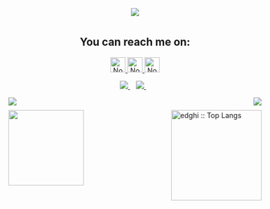 <p align="center">
  <a href="https://github.com/Noubissie237"><img src="https://readme-typing-svg.herokuapp.com/?lines=Python%20Developer;C#%20Developer;Freelancer%20;.NET%20Developer%20Python%20&%20C#%20Lover&font=Pacifico&center=true&width=650&height=120&color=4898ff&vCenter=true&size=45%22"></a>
</p>
<p align='center'>
 <h1 align="center">
  <h2 align="center">You can reach me on: </h2>

<p align="center">

  <a href="https://www.linkedin.com/in/wilfried-noubissie-kamga-989912298/">
    <img src="https://www.vectorlogo.zone/logos/linkedin/linkedin-icon.svg" alt="Noubissie wilfried LinkedIn Profile" height="30" width="30">
  </a>
  
  <a href="https://twitter.com/NKW_237">
    <img src="https://cdn.worldvectorlogo.com/logos/twitter-6.svg" alt="Noubissie wilfried Twitter Profile" height="30" width="30">
  </a>
  
  <a href="https://twitter.com/NKW_237">
    <img src="https://cdn-icons-png.flaticon.com/512/3178/3178285.png" alt="Noubissie wilfried Website" height="30" width="30">
  </a>
</p>
</h1>

<p align='center'>
  <a href="https://t.me/nk_wilfried">
    <img src="https://img.shields.io/badge/telegram-%230077B5.svg?&style=for-the-badge&logo=telegram&logoColor=white" />
  </a>&nbsp;&nbsp;

  <a href="mailto:wilfried.noubissie@facsciences-uy1.cm">
    <img src="https://img.shields.io/badge/email me-%231DA1F3.svg?&style=for-the-badge&logo=gmail&logoColor=white" />
  </a>&nbsp;&nbsp;
</p>



<img align="left" src="https://visitor-badge.laobi.icu/badge?page_id=Noubissie237" />
<img align="right" src="https://img.shields.io/github/followers/Noubissie237?label=Follow&style=social" />
<h1 align="center"></h1>
<img align="left" height="150px" src="https://github-readme-stats.vercel.app/api?username=Noubissie237&show_icons=true&theme=chartreuse-dark&count_private=true" />
<img align="right" height="180px" src="https://github-readme-stats.vercel.app/api/top-langs/?username=Noubissie237&count_private=true&langs_count=10&theme=chartreuse-dark&layout=compact&hide=html,css" alt="edghi :: Top Langs" />
<img height="150px" />
<br>
<br>
